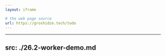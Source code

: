 ```yaml
---
layout: iframe

# the web page source
url: https://groshidze.tech/todo
---
```


---
src: ./26.2-worker-demo.md
---
